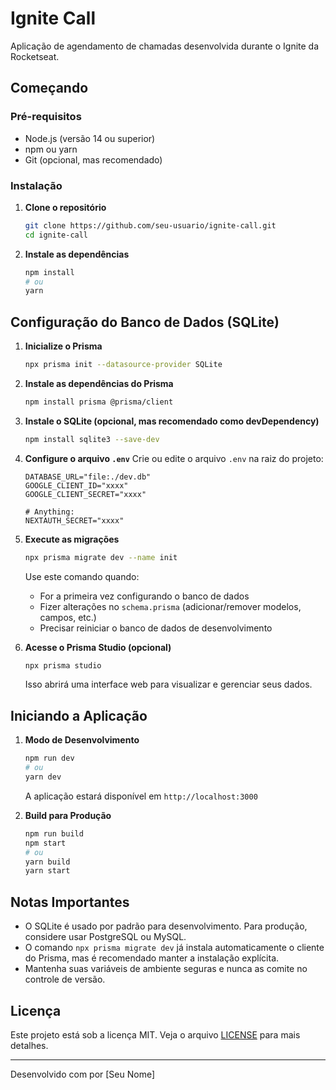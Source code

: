 # Ignite Call

Aplicação de agendamento de chamadas desenvolvida durante o Ignite da Rocketseat.

## Começando

### Pré-requisitos

- Node.js (versão 14 ou superior)
- npm ou yarn
- Git (opcional, mas recomendado)

### Instalação

1. **Clone o repositório**
   ```bash
   git clone https://github.com/seu-usuario/ignite-call.git
   cd ignite-call
   ```

2. **Instale as dependências**
   ```bash
   npm install
   # ou
   yarn
   ```

## Configuração do Banco de Dados (SQLite)

1. **Inicialize o Prisma**
   ```bash
   npx prisma init --datasource-provider SQLite
   ```

2. **Instale as dependências do Prisma**
   ```bash
   npm install prisma @prisma/client
   ```

3. **Instale o SQLite (opcional, mas recomendado como devDependency)**
   ```bash
   npm install sqlite3 --save-dev
   ```

4. **Configure o arquivo `.env`**
   Crie ou edite o arquivo `.env` na raiz do projeto:
   ```env
   DATABASE_URL="file:./dev.db"
   GOOGLE_CLIENT_ID="xxxx"
   GOOGLE_CLIENT_SECRET="xxxx"

   # Anything:
   NEXTAUTH_SECRET="xxxx" 
   ```

5. **Execute as migrações**
   ```bash
   npx prisma migrate dev --name init
   ```
   
   Use este comando quando:
   - For a primeira vez configurando o banco de dados
   - Fizer alterações no `schema.prisma` (adicionar/remover modelos, campos, etc.)
   - Precisar reiniciar o banco de dados de desenvolvimento

6. **Acesse o Prisma Studio (opcional)**
   ```bash
   npx prisma studio
   ```
   Isso abrirá uma interface web para visualizar e gerenciar seus dados.

## Iniciando a Aplicação

1. **Modo de Desenvolvimento**
   ```bash
   npm run dev
   # ou
   yarn dev
   ```
   A aplicação estará disponível em `http://localhost:3000`

2. **Build para Produção**
   ```bash
   npm run build
   npm start
   # ou
   yarn build
   yarn start
   ```

## Notas Importantes

- O SQLite é usado por padrão para desenvolvimento. Para produção, considere usar PostgreSQL ou MySQL.
- O comando `npx prisma migrate dev` já instala automaticamente o cliente do Prisma, mas é recomendado manter a instalação explícita.
- Mantenha suas variáveis de ambiente seguras e nunca as comite no controle de versão.


## Licença

Este projeto está sob a licença MIT. Veja o arquivo [LICENSE](LICENSE) para mais detalhes.

---

Desenvolvido com  por [Seu Nome]